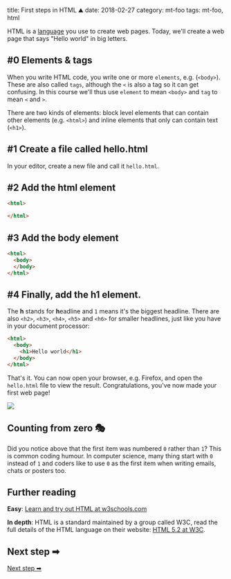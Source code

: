 title: First steps in HTML ⛰
date: 2018-02-27
category: mt-foo
tags: mt-foo, html


HTML is a [language]((https://www.w3.org/TR/html52/)) you use to
create web pages.  Today, we'll create a web page that says "Hello
world" in big letters.

## #0 Elements & tags
When you write HTML code, you write one or more `elements`,
e.g. (`<body>`). These are also called `tags`, although the `<` is
also a tag so it can get confusing. In this course we'll thus use
`element` to mean `<body>` and `tag` to mean `<` and `>`.

There are two kinds of elements: block level elements that can contain
other elements (e.g. `<html>`)  and inline elements that only can
contain text (`<h1>`).

## #1 Create a file called hello.html

In your editor, create a new file and call it `hello.html`. 

## #2 Add the html element

```html
<html>

</html>
```
## #3 Add the body element

```html
<html>
  <body>
  </body>
</html>
```
## #4 Finally, add the h1 element.

The **h** stands for **h**eadline and `1` means it's the biggest
headline. There are also `<h2>`, `<h3>`, `<h4>`, `<h5>` and `<h6>` for
smaller headlines, just like you have in your document processor:

```html
<html>
  <body>
    <h1>Hello world</h1>
  </body>
</html>
```

That's it. You can now open your browser, e.g. Firefox, and open the
 `hello.html` file to view the result. Congratulations, you've now
 made your first web page!
 
 
<img class="centered" src="/graphics/2018/mt-foo/html/01.png"/>

## Counting from zero 🎭

Did you notice above that the first item was numbered `0` rather than
`1`? This is common coding humour. In computer science, many thing
start with `0` instead of `1` and coders like to use `0` as the first
item when writing emails, chats or posters too.


## Further reading

**Easy**: [Learn and try out HTML at w3schools.com](https://www.w3schools.com/)

**In depth**: HTML is a standard maintained by a group called W3C,
read the full details of the HTML language on their website: [HTML 5.2
at W3C](https://www.w3.org/TR/html52/).


## Next step ➡

[Next step ➡]({filename}02.md)
